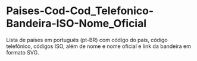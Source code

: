 # Paises-Cod-Cod_Telefonico-Bandeira-ISO-Nome_Oficial
Lista de países em português (pt-BR) com código do país, código telefônico, códigos ISO, além de nome e nome oficial e link da bandeira em formato SVG.
